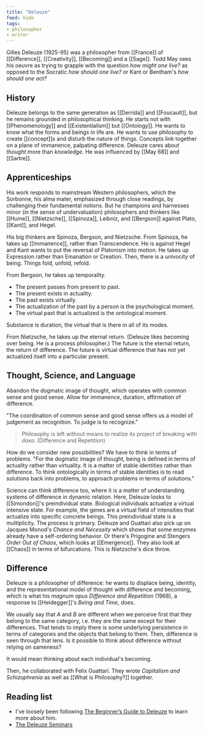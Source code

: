 ```yaml
---
title: "Deleuze"
feed: hide
tags:
- philosopher
- writer
---
```


Gilles Deleuze (1925-95) was a philosopher from [[France]] of [[Difference]], [[Creativity]], [[Becoming]] and a [[Sage]]. Todd May sees his oeuvre as trying to grapple with the question _how might one live?_ as opposed to the Socratic _how should one live?_ or Kant or Bentham's _how should one act?_

## History

Deleuze belongs to the same generation as [[Derrida]] and [[Foucault]], but he remains grounded in philosophical thinking. He starts not with [[Phenomenology]] and [[Existentialism]] but [[Ontology]].  He wants to know what the forms and beings in life are. He wants to use philosophy to create [[concept]]s and disturb the nature of things. Concepts link together on a plane of immanence, palpating difference. Deleuze cares about _thought_ more than _knowledge_. He was influenced by [[May 68]] and [[Sartre]]. 

## Apprenticeships

His work responds to mainstream Western philosophers, which the Sorbonne, his alma mater, emphasized through close readings, by challenging their fundamental notions. But he champions and harnesses minor (in the sense of undervaluation) philosophers and thinkers like [[Hume]], [[Nietzsche]], [[Spinoza]], Leibniz, and [[Bergson]] against Plato, [[Kant]], and Hegel. 

His big thinkers are Spinoza, Bergson, and Nietzsche. From Spinoza, he takes up [[Immanence]], rather than Transcendence. He is against Hegel and Kant wants to put the reversal of Platonism into motion. He takes up Expression rather than Emanation or Creation. Then, there is a univocity of being. Things fold, unfold, refold. 

From Bergson, he takes up temporality. 

- The present passes from present to past. 
- The present exists in actuality. 
- The past exists virtually. 
- The actualization of the past by a person is the psychological moment.
- The virtual past that is actualized is the ontological moment.

Substance is duration, the virtual that is there in all of its modes. 

From Nietzsche, he takes up the eternal return. (Deleuze likes becoming over being. He is a process philosopher.) The future is the eternal return, the return of difference. The future is virtual difference that has not yet actualized itself into a particular present. 

## Thought, Science, and Language

Abandon the dogmatic image of thought, which operates with common sense and good sense. Allow for immanence, duration, affirmation of difference.

"The coordination of common sense and good sense offers us a model of judgement as recognition. To judge is to recognize."

> Philosophy is left without means to realize its project of breaking with _doxa_. (Difference and Repetition)

How do we consider new possibilities? We have to think in terms of problems. "For the dogmatic image of thought, being is defined in terms of actuality rather than virtuality. It is a matter of stable identities rather than difference. To think ontologically in terms of stable identities is to read solutions back into problems, to approach problems in terms of solutions."

Science can think difference too, where it is a matter of understanding systems of difference in dynamic relation. Here, Deleuze looks to [[Simondon]]'s preindividual state. Biological individuals actualize a virtual intensive state. For example, the genes are a virtual field of intensities that actualize into specific concrete beings. This preindividual state is a multiplicity. The process is primary. Deleuze and Guattari also pick up on Jacques Monod's _Chance and Necessity_ which shows that some enzymes already have a self-ordering behavior. Or there's Prigogine and Stengers _Order Out of Chaos_, which looks at [[Emergence]]. They also look at [[Chaos]] in terms of bifurcations. This is Nietzsche's dice throw. 

## Difference

Deleuze is a philosopher of difference: he wants to displace being, identity, and the representational model of thought with difference and becoming, which is what his _magnum opus_ _Difference and Repetition_ (1968), a response to [[Heidegger]]'s _Being and Time_, does. 

We usually say that _A_ and _B_ are different when we perceive first that they belong to the same category, i.e. they are the same except for their differences. That tends to imply there is some underlying persistence in terms of categories and the objects that belong to them. Then, difference is seen through that lens. Is it possible to think about difference without relying on sameness?

It would mean thinking about each individual's becoming.

 
 Then, he collaborated with Felix Guattari. They wrote _Capitalism and Schizophrenia_ as well as [[What is Philosophy?]] together.

## Reading list

* I've loosely been following [The Beginner’s Guide to Deleuze](http://htmlgiant.com/random/the-beginners-guide-to-deleuze/) to learn more about him. 
* [The Deleuze Seminars](https://deleuze.cla.purdue.edu/)

